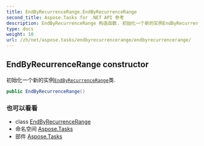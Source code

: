 ```yaml
---
title: EndByRecurrenceRange.EndByRecurrenceRange
second_title: Aspose.Tasks for .NET API 参考
description: EndByRecurrenceRange 构造函数. 初始化一个新的实例EndByRecurrenceRange类.
type: docs
weight: 10
url: /zh/net/aspose.tasks/endbyrecurrencerange/endbyrecurrencerange/
---
```

## EndByRecurrenceRange constructor

初始化一个新的实例[`EndByRecurrenceRange`](../)类.

```csharp
public EndByRecurrenceRange()
```

### 也可以看看

* class [EndByRecurrenceRange](../)
* 命名空间 [Aspose.Tasks](../../endbyrecurrencerange/)
* 部件 [Aspose.Tasks](../../../)


